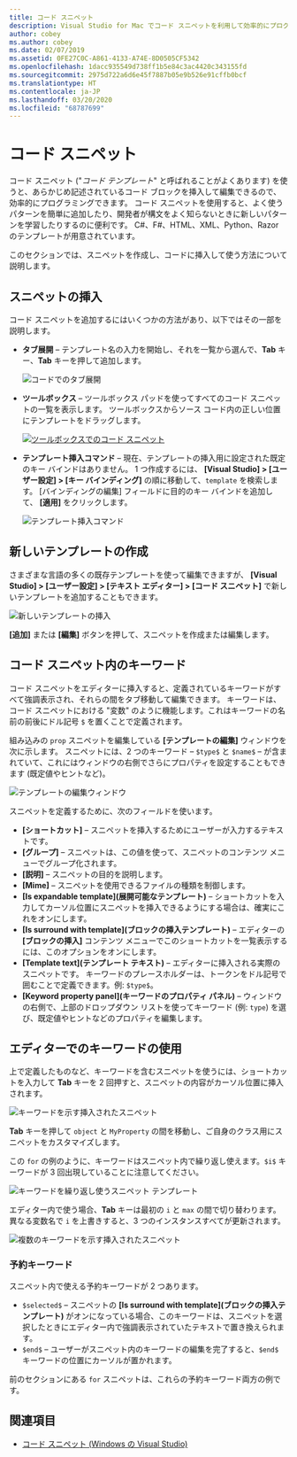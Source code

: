 ```yaml
---
title: コード スニペット
description: Visual Studio for Mac でコード スニペットを利用して効率的にプログラミングする方法
author: cobey
ms.author: cobey
ms.date: 02/07/2019
ms.assetid: 0FE27C0C-A861-4133-A74E-8D0505CF5342
ms.openlocfilehash: 1dacc935549d738ff1b5e84c3ac4420c343155fd
ms.sourcegitcommit: 2975d722a6d6e45f7887b05e9b526e91cffb0bcf
ms.translationtype: HT
ms.contentlocale: ja-JP
ms.lasthandoff: 03/20/2020
ms.locfileid: "68787699"
---
```

# <a name="code-snippets"></a>コード スニペット

コード スニペット ("_コード テンプレート_" と呼ばれることがよくあります) を使うと、あらかじめ記述されているコード ブロックを挿入して編集できるので、効率的にプログラミングできます。 コード スニペットを使用すると、よく使うパターンを簡単に追加したり、開発者が構文をよく知らないときに新しいパターンを学習したりするのに便利です。 C#、F#、HTML、XML、Python、Razor のテンプレートが用意されています。

このセクションでは、スニペットを作成し、コードに挿入して使う方法について説明します。

## <a name="inserting-a-snippet"></a>スニペットの挿入

コード スニペットを追加するにはいくつかの方法があり、以下ではその一部を説明します。

- **タブ展開** &ndash; テンプレート名の入力を開始し、それを一覧から選んで、**Tab** キー、**Tab** キーを押して追加します。

  ![コードでのタブ展開](media/source-editor-image13.png)

- **ツールボックス** &ndash; ツールボックス パッドを使ってすべてのコード スニペットの一覧を表示します。 ツールボックスからソース コード内の正しい位置にテンプレートをドラッグします。

  [![ツールボックスでのコード スニペット](media/source-editor-image14-sml.png)](media/source-editor-image14.png#lightbox)

- **テンプレート挿入コマンド** &ndash; 現在、テンプレートの挿入用に設定された既定のキー バインドはありません。 1 つ作成するには、 **[Visual Studio] > [ユーザー設定] > [キー バインディング]** の順に移動して、`template` を検索します。 [バインディングの編集] フィールドに目的のキー バインドを追加して、 **[適用]** をクリックします。

  ![テンプレート挿入コマンド](media/source-editor-image15.png)

## <a name="creating-a-new-template"></a>新しいテンプレートの作成

さまざまな言語の多くの既存テンプレートを使って編集できますが、 **[Visual Studio] > [ユーザー設定] > [テキスト エディター] > [コード スニペット]** で新しいテンプレートを追加することもできます。

![新しいテンプレートの挿入](media/source-editor-image12.png)

**[追加]** または **[編集]** ボタンを押して、スニペットを作成または編集します。

## <a name="keywords-in-code-snippets"></a>コード スニペット内のキーワード

コード スニペットをエディターに挿入すると、定義されているキーワードがすべて強調表示され、それらの間をタブ移動して編集できます。 キーワードは、コード スニペットにおける "変数" のように機能します。これはキーワードの名前の前後にドル記号 `$` を置くことで定義されます。 

組み込みの `prop` スニペットを編集している **[テンプレートの編集]** ウィンドウを次に示します。 スニペットには、2 つのキーワード &ndash; `$type$` と `$name$` &ndash; が含まれていて、これにはウィンドウの右側でさらにプロパティを設定することもできます (既定値やヒントなど)。

![テンプレートの編集ウィンドウ](media/source-editor-image12z.png)

スニペットを定義するために、次のフィールドを使います。

- **[ショートカット]** &ndash; スニペットを挿入するためにユーザーが入力するテキストです。
- **[グループ]** &ndash; スニペットは、この値を使って、スニペットのコンテンツ メニューでグループ化されます。
- **[説明]** &ndash; スニペットの目的を説明します。
- **[Mime]** &ndash; スニペットを使用できるファイルの種類を制御します。
- **[Is expandable template]\(展開可能なテンプレート\)** &ndash; ショートカットを入力してカーソル位置にスニペットを挿入できるようにする場合は、確実にこれをオンにします。
- **[Is surround with template]\(ブロックの挿入テンプレート\)** &ndash; エディターの **[ブロックの挿入]** コンテンツ メニューでこのショートカットを一覧表示するには、このオプションをオンにします。
- **[Template text]\(テンプレート テキスト\)** &ndash; エディターに挿入される実際のスニペットです。 キーワードのプレースホルダーは、トークンをドル記号で囲むことで定義できます。例: `$type$`。
- **[Keyword property panel]\(キーワードのプロパティ パネル\)** &ndash; ウィンドウの右側で、上部のドロップダウン リストを使ってキーワード (例: `type`) を選び、既定値やヒントなどのプロパティを編集します。

## <a name="using-keywords-in-the-editor"></a>エディターでのキーワードの使用

上で定義したものなど、キーワードを含むスニペットを使うには、ショートカットを入力して **Tab** キーを 2 回押すと、スニペットの内容がカーソル位置に挿入されます。

![キーワードを示す挿入されたスニペット](media/source-editor-image12a.png)

**Tab** キーを押して `object` と `MyProperty` の間を移動し、ご自身のクラス用にスニペットをカスタマイズします。

この `for` の例のように、キーワードはスニペット内で繰り返し使えます。`$i$` キーワードが 3 回出現していることに注意してください。

![キーワードを繰り返し使うスニペット テンプレート](media/source-editor-image12b.png)

エディター内で使う場合、**Tab** キーは最初の `i` と `max` の間で切り替わります。 異なる変数名で `i` を上書きすると、3 つのインスタンスすべてが更新されます。

![複数のキーワードを示す挿入されたスニペット](media/source-editor-image12c.png)

### <a name="reserved-keywords"></a>予約キーワード

スニペット内で使える予約キーワードが 2 つあります。

- `$selected$` &ndash; スニペットの **[Is surround with template]\(ブロックの挿入テンプレート\)** がオンになっている場合、このキーワードは、スニペットを選択したときにエディター内で強調表示されていたテキストで置き換えられます。
- `$end$` &ndash; ユーザーがスニペット内のキーワードの編集を完了すると、`$end$` キーワードの位置にカーソルが置かれます。

前のセクションにある `for` スニペットは、これらの予約キーワード両方の例です。

## <a name="see-also"></a>関連項目

- [コード スニペット (Windows の Visual Studio)](/visualstudio/ide/code-snippets)
